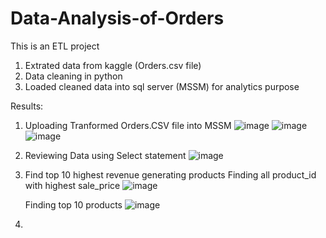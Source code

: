 # Data-Analysis-of-Orders

This is an ETL project
1. Extrated data from kaggle (Orders.csv file)
2. Data cleaning in python
3. Loaded cleaned data into sql server (MSSM) for analytics purpose



Results:

1. Uploading Tranformed Orders.CSV file into MSSM
![image](https://github.com/user-attachments/assets/cc1bc868-7103-4494-ba25-b7169f4ade6e)
![image](https://github.com/user-attachments/assets/024ec974-14a7-4c85-be98-38869bbf4f9d)
![image](https://github.com/user-attachments/assets/3f6aab1f-1efe-4f62-8aa9-38f21263443d)

2. Reviewing Data using Select statement
![image](https://github.com/user-attachments/assets/fa3a9125-9d59-4931-b361-52261e323fbf)

3. Find top 10 highest revenue generating products
   Finding all product_id with highest sale_price
   ![image](https://github.com/user-attachments/assets/432f7855-48da-41ec-bc7c-e17a47e79503)

   Finding top 10 products
   ![image](https://github.com/user-attachments/assets/80b4563e-5b11-4e79-81f7-2dc7356603bb)

4. 
